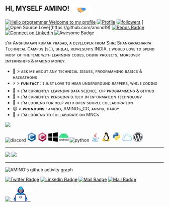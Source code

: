 ## HI, MYSELF AMINO! <img align="center" src="https://github.com/amino19/amino19/blob/main/Profile%20designer/Handshake.gif" height="30px">
[![Hello programmer Welcome to my profile](https://img.shields.io/badge/Hey,AMINOs!-Welcome:D-orange.svg?style=flat&logo=github)](https://github.com/amino19) 
[![Profile](https://Visitor-badge.glitch.me/badge?page_id=amino19.profileviews-badge)](https://github.com/amino19) 
[![followers](https://img.shields.io/github/followers/amino19?style=social)](https://github.com/amino19?tab=followers)
[![Open Source Love](https://badges.frapsoft.com/os/v2/open-source.svg?:heart:)](https://github.com/amino19) 
[![Repos Badge](https://badges.pufler.dev/repos/amino19)](https://github.com/amino19?tab=repositories)
[![Connect on LinkedIn](https://img.shields.io/badge/--linkedin?label=LinkedIn&logo=LinkedIn&style=social)](https://www.linkedin.com/in/anshumaan-kumar-prasad-19-amino/) 
<img src="https://cdn.rawgit.com/sindresorhus/awesome/d7305f38d29fed78fa85652e3a63e154dd8e8829/media/badge.svg" alt="Awesome Badge"/>

ɪ'ᴍ Aɴsʜᴜᴍᴀᴀɴ ᴋᴜᴍᴀʀ ᴘʀᴀsᴀᴅ, ᴀ ᴅᴇᴠᴇʟᴏᴘᴇʀ ғʀᴏᴍ Sʜʀɪ Sʜᴀɴᴋᴀʀᴀᴄʜᴀʀʏᴀ Tᴇᴄʜɴɪᴄᴀʟ Cᴀᴍᴘᴜs (s𝟷), ʙʜɪʟᴀɪ, ʀᴇᴘʀᴇsᴇɴᴛs INDIA. ɪ ᴡᴏᴜʟᴅ ʟᴏᴠᴇ ᴛᴏ sᴘᴇɴᴅ ᴍᴏsᴛ ᴏғ ᴛʜᴇ ᴛɪᴍᴇ ᴡɪᴛʜ ʟᴇᴀʀɴɪɴɢ ᴄᴏᴅᴇs, ᴅᴏɪɴɢ ᴘʀᴏᴊᴇᴄᴛs, ᴍᴏʀᴇᴏᴠᴇʀ ɪɴᴛᴇʀɴsʜɪᴘs & ᴍᴀᴋɪɴɢ ᴍᴏɴᴇʏ.


- 💬 > ᴀsᴋ ᴍᴇ ᴀʙᴏᴜᴛ ᴀɴʏ ᴛᴇᴄʜɴɪᴄᴀʟ ɪssᴜᴇs, ᴘʀᴏɢʀᴀᴍᴍɪɴɢ ʙᴀsɪᴄs & ʜᴀᴄᴋᴀᴛʜᴏɴs
- ⚡ > **ғᴜɴ ғᴀᴄᴛ** : ɪ ᴊᴜsᴛ ʟᴏᴠᴇ ᴛᴏ ʜᴇᴀʀ ᴜɴᴅᴇʀɢʀᴏᴜɴᴅ ʀᴀᴘᴘᴇʀs, ᴡʜɪʟᴇ ᴄᴏᴅɪɴɢ
- 🌱 > ɪ’ᴍ ᴄᴜʀʀᴇɴᴛʟʏ ʟᴇᴀʀɴɪɴɢ ᴅᴀᴛᴀ sᴄɪᴇɴᴄᴇ, ᴄᴘᴘ ᴘʀᴏɢʀᴀᴍᴍɪɴɢ & ɢɪᴛʜᴜʙ
- 🔭 > ɪ’ᴍ ᴄᴜʀʀᴇɴᴛʟʏ ᴘᴇʀsᴜɪɴɢ ʙ.ᴛᴇᴄʜ ɪɴ ɪɴғᴏʀᴍᴀᴛɪᴏɴ ᴛᴇᴄʜɴᴏʟᴏɢʏ
- 🤔 > ɪ’ᴍ ʟᴏᴏᴋɪɴɢ ғᴏʀ ʜᴇʟᴘ ᴡɪᴛʜ ᴏᴘᴇɴ sᴏᴜʀᴄᴇ ᴄᴏʟʟᴀʙᴏʀᴀᴛɪᴏɴ
- 😄 > **ᴘʀᴏɴᴏᴜɴs** : ᴀᴍɪɴᴏ, AMINOs_CG, ᴀɴsʜᴜ, ʜᴀʀᴅʏ
- 👯 >  ɪ’ᴍ ʟᴏᴏᴋɪɴɢ ᴛᴏ ᴄᴏʟʟᴀʙᴏʀᴀᴛᴇ ᴏɴ MNCs


<img height="25" src="https://img.shields.io/badge/Languages and  tools- 📚-green.svg?&style=for-the-badge&logo=amino19&logoColor=yellow" />
<p align="left"><img src="https://github.com/amino19/amino19/blob/main/Profile%20designer/discord.svg" alt="discord" width="30" height="30"/>
<img src="https://github.com/amino19/amino19/blob/main/Profile%20designer/c-original.svg" alt="c" width="30" height="30"/> 
<img src="https://github.com/amino19/amino19/blob/main/Profile%20designer/cplusplus-original.svg" alt="cplusplus" width="30" height="30"/>
<img src="https://github.com/amino19/amino19/blob/main/Profile%20designer/windows.svg" alt="windows" width="30" height="30"/>
<img src="https://github.com/amino19/amino19/blob/main/Profile%20designer/android.svg" alt="android" width="30" height="30"/> 
<img src="https://github.com/amino19/amino19/blob/main/Profile%20designer/google-cloud.svg" alt="python" width="30" height="30"/>
<img src="https://github.com/amino19/amino19/blob/main/Profile%20designer/java-original.svg" alt="java" width="30" height="30"/> 
<img src="https://github.com/amino19/amino19/blob/main/Profile%20designer/linux-original.svg" alt="linux" width="30" height="30"/> 
<img src="https://github.com/amino19/amino19/blob/main/Profile%20designer/python-original.svg" alt="python" width="30" height="30"/> 
<img src="https://github.com/amino19/amino19/blob/main/Profile%20designer/ibm_cloud-icon.svg" alt="ibm_cloud" width="30" height="30"/>
<img src="https://github.com/amino19/amino19/blob/main/Profile%20designer/wordpress.svg" alt="wordpress" width="30" height="30"/>

______________________________________________________________________________________________________________________________________________________________________________

<p>
  <img width="48%" src="https://github-readme-stats.vercel.app/api?username=amino19&theme=highcontrast&show_icons=true&custom_title= AMINO's GitHub Stats 🔥" />
  <img width="48%" src="https://github-readme-streak-stats.herokuapp.com/?user=amino19&theme=radical&custom_title=streak-stats&hide_border=true&layout=compact" />
</p>

______________________________________________________________________________________________________________________________________________________________________________


![AMINO's github activity graph](https://activity-graph.herokuapp.com/graph?username=amino19&theme=dracula&layout=compact&title_color=FF69B4)


[![Twitter Badge](https://img.shields.io/badge/-@prasad_saab-1ca0f1?style=flat&labelColor=1ca0f1&logo=twitter&logoColor=white&link=https://twitter.com/prasad_saab)](https://twitter.com/prasad_saab) 
[![Linkedin Badge](https://img.shields.io/badge/-Anshumaan_Kumar_Prasad-0e76a8?style=flat&labelColor=0e76a8&logo=linkedin&logoColor=white)](https://www.linkedin.com/in/anshumaan-kumar-prasad-19-amino/) 
[![Mail Badge](https://img.shields.io/badge/-@anshumaankumarprasad-e84393?style=flat&labelColor=e84393&logo=instagram&logoColor=white)](https://instagram.com/anshumaankumarprasad)
[![Mail Badge](https://img.shields.io/badge/-AMINOs_CG-c0392b?style=flat&labelColor=c0392b&logo=gmail&logoColor=white)](mailto:anshumaankrprasad76@gmail.com)


[![](https://img.shields.io/badge/</>%20With%20❤️%20By-DSCG-green)](https://github.com/amino19)<img src="https://github.com/amino19/amino19/blob/main/Profile%20designer/Developer.gif" width="65px"></h1>
